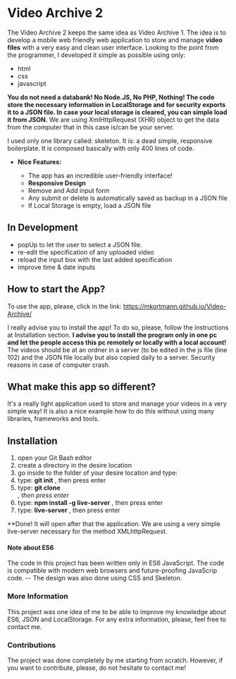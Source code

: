 # Video Archive 2

The Video Archive 2 keeps the same idea as Video Archive 1. The idea is to develop a mobile web friendly web application to store and manage **video files** with a very easy and clean user interface.
Looking to the point from the programmer, I developed it simple as possible using only:
  * html
  * css 
  * javascript
 
 **You do not need a databank! No Node.JS, No PHP, Nothing! The code store the necessary information in LocalStorage and for security 
    exports it to a JSON file. In case your local storage is cleared, you can simple load it from JSON.** We are using XmlHttpRequest (XHR) object to get the data from the computer that in this case is/can be your server.
   
I used only one library called: skeleton. It is: a dead simple, responsive boilerplate. It is composed 
basically with only 400 lines of code.

  - **Nice Features:**
    
    * The app has an incredible user-friendly interface! 
    * **Responsive Design**
    * Remove and Add input form
    * Any submit or delete is automatically saved as backup in a JSON file
    * If Local Storage is empty, load a JSON file
 
## In Development

  - popUp to let the user to select a JSON file.
  - re-edit the specification of any uploaded video
  - reload the input box with the last added specification
  - improve time & date inputs

## How to start the App?

 To use the app, please, click in the link:
 https://mkortmann.github.io/Video-Archive/
 
 I really advise you to install the app! To do so, please, follow the instructions at Installation section. 
 **I advise you to install the program only in one pc and let the people access this pc remotely or locally with a local account!** The videos should be at an ordner in a server (to be edited in the js file (line 102) and the JSON file locally but also copied daily to a server. Security reasons in case of computer crash.
 
## What make this app so different?

 It's a really light application used to store and manage your videos in a very simple way! It is also a nice example how to do 
 this without using many libraries, frameworks and tools. 
 
## Installation

1. open your Git Bash editor
2. create a directory in the desire location
3. go inside to the folder of your desire location and type: 
4. type: **git init** , then press enter 
5. type: **git clone <address from git hub>** , then press enter
6. type: **npm install -g live-server** , then press enter
7. type: **live-server** , then press enter

**Done! It will open after that the application. We are using a very simple live-server necessary for the method XMLhttpRequest.

#### Note about ES6 

The code in this project has been written only in ES6 JavaScript. The code is compatible with modern web browsers and future-proofing JavaScrip code. 
-- The design was also done using CSS and Skeleton. 

### More Information

This project was one idea of me to be able to improve my knowledge about ES6, JSON and LocalStorage. For any extra information, please, feel free to contact me.

### Contributions

The project was done completely by me starting from scratch. However, if you want to contribute, please, do not hesitate to contact me!
